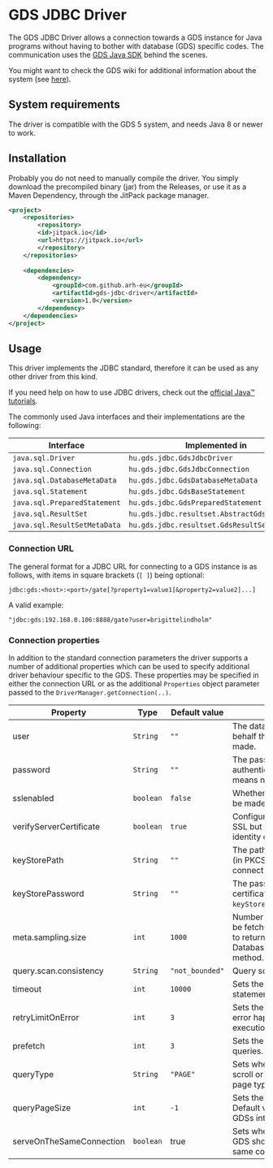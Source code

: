 # GDS JDBC Driver

The GDS JDBC Driver allows a connection towards a GDS instance for Java programs without having to bother with database (GDS) specific codes. The communication uses the [GDS Java SDK](http://github.com/arh-eu/gds-java-sdk) behind the scenes.

You might want to check the GDS wiki for additional information about the system (see [here](https://github.com/arh-eu/gds/wiki)).

## System requirements

The driver is compatible with the GDS 5 system, and needs Java 8 or newer to work.

## Installation

Probably you do not need to manually compile the driver. You simply download the precompiled binary (jar) from the Releases, or use it as a Maven Dependency, through the JitPack package manager.

```xml
<project>
    <repositories>
        <repository>
        <id>jitpack.io</id>
        <url>https://jitpack.io</url>
        </repository>
    </repositories>
    
    <dependencies>
        <dependency>
            <groupId>com.github.arh-eu</groupId>
            <artifactId>gds-jdbc-driver</artifactId>
            <version>1.0</version>
        </dependency>
    </dependencies>
</project>
```

## Usage

This driver implements the JDBC standard, therefore it can be used as any other driver from this kind.

If you need help on how to use JDBC drivers, check out the [official Java™ tutorials](https://docs.oracle.com/javase/tutorial/jdbc/).

The commonly used Java interfaces and their implementations are the following:

| Interface | Implemented in |
| --- | --- |
| `java.sql.Driver` | `hu.gds.jdbc.GdsJdbcDriver` |
| `java.sql.Connection` | `hu.gds.jdbc.GdsJdbcConnection` |
| `java.sql.DatabaseMetaData` | `hu.gds.jdbc.GdsDatabaseMetaData` |
| `java.sql.Statement` | `hu.gds.jdbc.GdsBaseStatement` |
| `java.sql.PreparedStatement` | `hu.gds.jdbc.GdsPreparedStatement` |
| `java.sql.ResultSet` | `hu.gds.jdbc.resultset.AbstractGdsResultSet` |
| `java.sql.ResultSetMetaData` | `hu.gds.jdbc.resultset.GdsResultSetMetaData` |

 ### Connection URL
 The general format for a JDBC URL for connecting to a GDS instance is as follows, with items in square brackets (`[ ]`) being optional:
 
 ```
 jdbc:gds:<host>:<port>/gate[?property1=value1[&property2=value2]...]
 ```
 
 A valid example:
 
 ```
"jdbc:gds:192.168.0.106:8888/gate?user=brigittelindholm"
```
 

 ### Connection properties
 
 In addition to the standard connection parameters the driver supports a number of additional properties which can be used to specify additional driver behaviour specific to the GDS. These properties may be specified in either the connection URL or as the additional `Properties` object parameter passed to the `DriverManager.getConnection(..)`.

| Property | Type | Default value | Description |
| --- | --- | --- | --- |
| user | `String` | `""` | The database user on whose behalf the connection is being made. |
| password | `String` | `""` | The password used for password authentication. Leaving it empty means no auth. will be used. |
| sslenabled | `boolean` | `false` | Whether the connection should be made over SSL. |
| verifyServerCertificate | `boolean` | `true` | Configure a connection that uses SSL but does not verify the identity of the server. |
| keyStorePath | `String` | `""` | The path to the user certificate (in PKCS12 format) used to connect via TLS authentication. |
| keyStorePassword | `String` | `""` | The password of the user certificate specified by the `keyStorePath` property. |
| meta.sampling.size | `int` | `1000` | Number of documents that will be fetched per collection in order to return meta information from DatabaseMetaData.getColumns() method. |
| query.scan.consistency | `String` | `"not_bounded"` | Query scan consistency. |
| timeout | `int` | `10000` | Sets the timeout used for the statements in milliseconds. |
| retryLimitOnError | `int` | `3` | Sets the limit for retries if any error happens during the execution of the statement. |
| prefetch | `int` | `3` | Sets the number of prefetch on queries. |
| queryType | `String` | `"PAGE"` | Sets whether to use types of scroll or page. Default value is page type. |
| queryPageSize | `int` | `-1` | Sets the page size of the queries. Default value is -1 to use the GDSs internal settings. |
| serveOnTheSameConnection | `boolean` | true | Sets whether the reply from the GDS should be served on the same connection as the login. |

